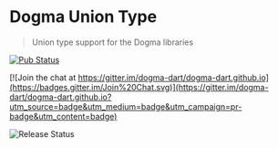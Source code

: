 # Dogma Union Type
> Union type support for the Dogma libraries

[![Pub Status](https://img.shields.io/pub/v/dogma_union_type.svg)](https://pub.dartlang.org/packages/dogma_union_type)

[![Join the chat at https://gitter.im/dogma-dart/dogma-dart.github.io](https://badges.gitter.im/Join%20Chat.svg)](https://gitter.im/dogma-dart/dogma-dart.github.io?utm_source=badge&utm_medium=badge&utm_campaign=pr-badge&utm_content=badge)

![Release Status](https://img.shields.io/badge/status-alpha-red.svg?style=flat)
